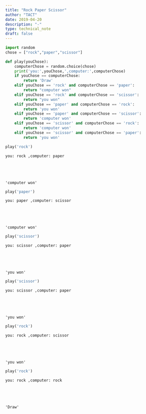 ```yaml
---
title: "Rock Paper Scissor"
author: "TACT"
date: 2019-04-20
description: "-"
type: technical_note
draft: false
---
```


```python
import random
chose = ["rock","paper","scissor"]
```


```python
def play(youChose):
    computerChose = random.choice(chose)
    print('you:',youChose,',computer:',computerChose)
    if youChose == computerChose:
        return 'Draw'
    elif youChose == 'rock' and computerChose == 'paper':
        return "computer won"
    elif youChose == 'rock' and computerChose == 'scissor':
        return "you won"
    elif youChose == 'paper' and computerChose == 'rock':
        return 'you won'
    elif youChose == 'paper' and computerChose == 'scissor':
        return 'computer won'
    elif youChose == 'scissor' and computerChose == 'rock':
        return 'computer won'
    elif youChose == 'scissor' and computerChose == 'paper':
        return 'you won'
```


```python
play('rock')
```

    you: rock ,computer: paper





    'computer won'




```python
play('paper')
```

    you: paper ,computer: scissor





    'computer won'




```python
play('scissor')
```

    you: scissor ,computer: paper





    'you won'




```python
play('scissor')
```

    you: scissor ,computer: paper





    'you won'




```python
play('rock')
```

    you: rock ,computer: scissor





    'you won'




```python
play('rock')
```

    you: rock ,computer: rock





    'Draw'




```python

```
